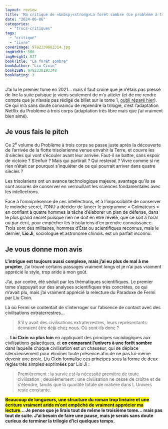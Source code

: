 ```yaml
---
layout: review
title: 'Ma critique de «&nbsp;<strong>La forêt sombre (Le problème à trois corps tome 2 sur 3)</strong>&nbsp;» de <em>Liu Cixin</em>'
date: "2024-06-06"
categories: 
  - "trucs-critiques"
tags: 
  - "critique"
  - "livre"
coverImage: 9782330082314.jpg
imgWidth: 500
imgHeight: 827
bookTitle: "La forêt sombre"
bookAuthor: "Liu Cixin"
bookISBN: 9782330193348           
bookRating: 3
---
```


J’ai lu le premier tome en 2021… mais il faut croire que je n’étais pas pressé de lire la suite puisque je viens seulement de m’y atteler (et de me rendre compte que je n’avais pas rédigé de billet sur le tome&nbsp;1, <a href="/2024/06/ma-critique-de-le-probleme-a-trois-corps-de-liu-cixin/">oubli réparé hier</a>). Ce qui m’a sans doute convaincu de reprendre la trilogie, c’est l’adaptation Netflix du Problème à trois corps (adaptation très libre mais que j’ai vraiment bien aimé).

<h2>Je vous fais le pitch</h2>

Ce 2<sup>e</sup> volume du Problème à trois corps se passe juste après la découverte de l’arrivée de la flotte trisolarienne venue envahir la Terre, et couvre les 4&nbsp;siècles qui vont s’écouler avant leur arrivée. Faut-il se battre, sans espoir de victoire&nbsp;? S’enfuir&nbsp;? Mais qui partirait&nbsp;? Qui resterait&nbsp;? Vivre comme si ne rien n’était car pourquoi s’inquiéter de ce qui pourrait arriver dans quatre siècles&nbsp;?

Les trisolariens ont un avance technologique majeure, avantage qu’ils se sont assurés de conserver en verrouillant les sciences fondamentales avec les intellectrons.

Face à l’omniprésence de ces intellectrons, et à l’impossibilité de conserver le moindre secret, l’<abbr>ONU</abbr> a décider de lancer le programme «&nbsp;Colmateurs&nbsp;» en confiant à quatre hommes la tâche d’élaborer un plan de défense, dans le plus grand secret puisque rien ne doit en être révélé, que ce soit à l’oral ou par écrit, pour empêcher les trisolariens d’en prendre connaissance. Trois sont des militaires, hommes d’État ou scientifiques reconnus, mais le dernier, <strong>Lio Ji</strong>, sociologue et astronome chinois. est un parfait inconnu.

<h2>Je vous donne mon avis</h2>

<strong>L’intrigue est toujours aussi complexe, mais j’ai eu plus de mal à me projeter</strong>, j’ai trouvé certains passages vraiment longs et je n’ai pas vraiment apprécié le style, trop aride à mon goût.

J’ai, par contre, été séduit par les thématiques scientifiques. Le premier tome s’appuyait sur des analyses scientifiques très concrètes, ce qui m’avait plu, mais j’ai vraiment apprécié la relecture du Paradoxe de Fermi par Liu Cixin.

Là où Fermi se contentait de s’interroger sur l’absence de contact avec des civilisations extraterrestres…

<blockquote class="citation">
  <p>S'il y avait des civilisations extraterrestres, leurs représentants devraient être déjà chez nous. Où sont-ils donc&nbsp;?</p>
</blockquote>

… <strong>Liu Cixin va plus loin</strong> en appliquant des principes sociologiques aux civilisations galactiques, et <strong>en comparant l’univers à une forêt sombre</strong> dans laquelle chaque civilisation est un chasseur, qui se déplace silencieusement pour éliminer toute présence afin de ne pas lui-même devenir une proie. Liu Cixin formalise ces principes sous la forme de deux règles très simples exprimées par Lio Ji&nbsp;:

<blockquote class="citation">
  <p>Premièrement&nbsp;: la survie est la nécessité première de toute civilisation&nbsp;; deuxièmement&nbsp;: une civilisation ne cesse de croître et de s'étendre, tandis que la quantité totale de matière dans L Univers reste constante.</p>
</blockquote>

<strong><mark>Beaucoup de longueurs, une structure du roman trop linéaire et une écriture vraiment aride m’ont empêché de vraiment apprécier ma lecture</mark>… Je pense que je lirais tout de même le troisième tome… mais pas tout de suite. J’ai besoin de faire une pause, mais je serais sans doute curieux de terminer la trilogie d’ici quelques temps.</strong>
